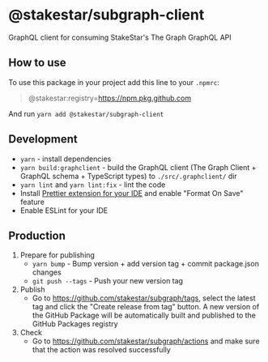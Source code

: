 # @stakestar/subgraph-client

GraphQL client for consuming StakeStar's The Graph GraphQL API

## How to use

To use this package in your project add this line to your `.npmrc`:

> @stakestar:registry=https://npm.pkg.github.com

And run `yarn add @stakestar/subgraph-client`

## Development

- `yarn` - install dependencies
- `yarn build:graphclient` - build the GraphQL client (The Graph Client + GraphQL schema + TypeScript types) to `./src/.graphclient/` dir
- `yarn lint` and `yarn lint:fix` - lint the code
- Install [Prettier extension for your IDE](https://prettier.io/docs/en/editors.html) and enable "Format On Save" feature
- Enable ESLint for your IDE
 
## Production

1. Prepare for publishing
    - `yarn bump` - Bump version + add version tag + commit package.json changes
    - `git push --tags` - Push your new version tag
2. Publish
    - Go to https://github.com/stakestar/subgraph/tags, select the latest tag and click the "Create release from tag" button. A new version of the GitHub Package will be automatically built and published to the GitHub Packages registry
3. Check
    - Go to https://github.com/stakestar/subgraph/actions and make sure that the action was resolved successfully
